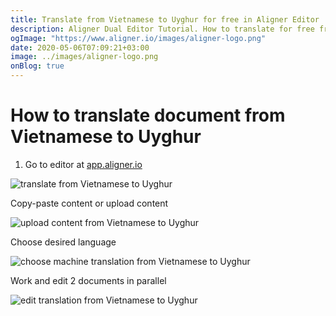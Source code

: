 ```yaml
---
title: Translate from Vietnamese to Uyghur for free in Aligner Editor
description: Aligner Dual Editor Tutorial. How to translate for free from Vietnamese to Uyghur. Aligner is multilingual document management platform. 
ogImage: "https://www.aligner.io/images/aligner-logo.png"
date: 2020-05-06T07:09:21+03:00
image: ../images/aligner-logo.png
onBlog: true
---
```


# How to translate document from Vietnamese to Uyghur

1. Go to editor at [app.aligner.io](https://app.aligner.io "Aligner App web page")

![translate from Vietnamese to Uyghur](../aligner-blank-editor.png "translate from Vietnamese to Uyghur")

Copy-paste content or upload content

![upload content from Vietnamese to Uyghur](../aligner-uploaded-document.png "upload content from Vietnamese to Uyghur")

Choose desired language

![choose machine translation from Vietnamese to Uyghur](../aligner-language-dropdown.png "choose machine translation from Vietnamese to Uyghur")

Work and edit 2 documents in parallel

![edit translation from Vietnamese to Uyghur](../aligner-double-sitded-editor.png "edit translation from Vietnamese to Uyghur")

